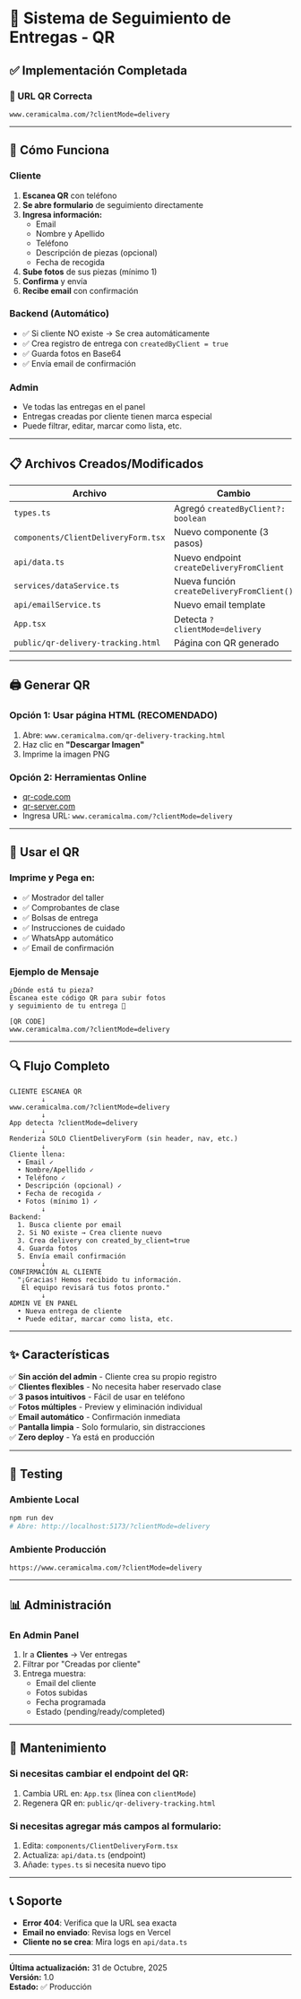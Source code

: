 # 📱 Sistema de Seguimiento de Entregas - QR

## ✅ Implementación Completada

### 🎯 URL QR Correcta
```
www.ceramicalma.com/?clientMode=delivery
```

---

## 🚀 Cómo Funciona

### Cliente
1. **Escanea QR** con teléfono
2. **Se abre formulario** de seguimiento directamente
3. **Ingresa información:**
   - Email
   - Nombre y Apellido
   - Teléfono
   - Descripción de piezas (opcional)
   - Fecha de recogida
4. **Sube fotos** de sus piezas (mínimo 1)
5. **Confirma** y envía
6. **Recibe email** con confirmación

### Backend (Automático)
- ✅ Si cliente NO existe → Se crea automáticamente
- ✅ Crea registro de entrega con `createdByClient = true`
- ✅ Guarda fotos en Base64
- ✅ Envía email de confirmación

### Admin
- Ve todas las entregas en el panel
- Entregas creadas por cliente tienen marca especial
- Puede filtrar, editar, marcar como lista, etc.

---

## 📋 Archivos Creados/Modificados

| Archivo | Cambio | Status |
|---------|--------|--------|
| `types.ts` | Agregó `createdByClient?: boolean` | ✅ |
| `components/ClientDeliveryForm.tsx` | Nuevo componente (3 pasos) | ✅ |
| `api/data.ts` | Nuevo endpoint `createDeliveryFromClient` | ✅ |
| `services/dataService.ts` | Nueva función `createDeliveryFromClient()` | ✅ |
| `api/emailService.ts` | Nuevo email template | ✅ |
| `App.tsx` | Detecta `?clientMode=delivery` | ✅ |
| `public/qr-delivery-tracking.html` | Página con QR generado | ✅ |

---

## 🖨️ Generar QR

### Opción 1: Usar página HTML (RECOMENDADO)
1. Abre: `www.ceramicalma.com/qr-delivery-tracking.html`
2. Haz clic en **"Descargar Imagen"**
3. Imprime la imagen PNG

### Opción 2: Herramientas Online
- [qr-code.com](https://qr-code.com)
- [qr-server.com](https://qr-server.com)
- Ingresa URL: `www.ceramicalma.com/?clientMode=delivery`

---

## 🎨 Usar el QR

### Imprime y Pega en:
- ✅ Mostrador del taller
- ✅ Comprobantes de clase
- ✅ Bolsas de entrega
- ✅ Instrucciones de cuidado
- ✅ WhatsApp automático
- ✅ Email de confirmación

### Ejemplo de Mensaje
```
¿Dónde está tu pieza?
Escanea este código QR para subir fotos 
y seguimiento de tu entrega 📸

[QR CODE]
www.ceramicalma.com/?clientMode=delivery
```

---

## 🔍 Flujo Completo

```
CLIENTE ESCANEA QR
        ↓
www.ceramicalma.com/?clientMode=delivery
        ↓
App detecta ?clientMode=delivery
        ↓
Renderiza SOLO ClientDeliveryForm (sin header, nav, etc.)
        ↓
Cliente llena:
  • Email ✓
  • Nombre/Apellido ✓
  • Teléfono ✓
  • Descripción (opcional) ✓
  • Fecha de recogida ✓
  • Fotos (mínimo 1) ✓
        ↓
Backend:
  1. Busca cliente por email
  2. Si NO existe → Crea cliente nuevo
  3. Crea delivery con created_by_client=true
  4. Guarda fotos
  5. Envía email confirmación
        ↓
CONFIRMACIÓN AL CLIENTE
  "¡Gracias! Hemos recibido tu información.
   El equipo revisará tus fotos pronto."
        ↓
ADMIN VE EN PANEL
  • Nueva entrega de cliente
  • Puede editar, marcar como lista, etc.
```

---

## ✨ Características

✅ **Sin acción del admin** - Cliente crea su propio registro  
✅ **Clientes flexibles** - No necesita haber reservado clase  
✅ **3 pasos intuitivos** - Fácil de usar en teléfono  
✅ **Fotos múltiples** - Preview y eliminación individual  
✅ **Email automático** - Confirmación inmediata  
✅ **Pantalla limpia** - Solo formulario, sin distracciones  
✅ **Zero deploy** - Ya está en producción  

---

## 🧪 Testing

### Ambiente Local
```bash
npm run dev
# Abre: http://localhost:5173/?clientMode=delivery
```

### Ambiente Producción
```
https://www.ceramicalma.com/?clientMode=delivery
```

---

## 📊 Administración

### En Admin Panel
1. Ir a **Clientes** → Ver entregas
2. Filtrar por "Creadas por cliente"
3. Entrega muestra:
   - Email del cliente
   - Fotos subidas
   - Fecha programada
   - Estado (pending/ready/completed)

---

## 🔧 Mantenimiento

### Si necesitas cambiar el endpoint del QR:
1. Cambia URL en: `App.tsx` (línea con `clientMode`)
2. Regenera QR en: `public/qr-delivery-tracking.html`

### Si necesitas agregar más campos al formulario:
1. Edita: `components/ClientDeliveryForm.tsx`
2. Actualiza: `api/data.ts` (endpoint)
3. Añade: `types.ts` si necesita nuevo tipo

---

## 📞 Soporte

- **Error 404**: Verifica que la URL sea exacta
- **Email no enviado**: Revisa logs en Vercel
- **Cliente no se crea**: Mira logs en `api/data.ts`

---

**Última actualización:** 31 de Octubre, 2025  
**Versión:** 1.0  
**Estado:** ✅ Producción
